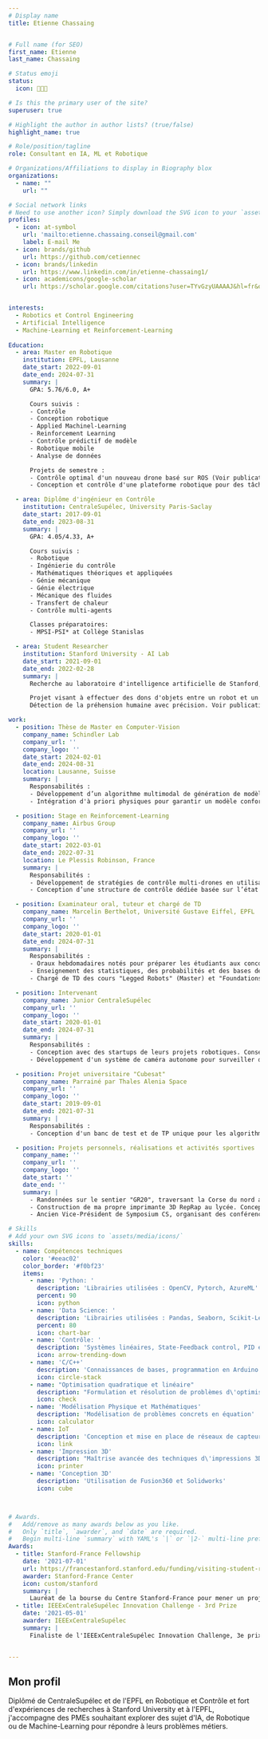 ```yaml
---
# Display name
title: Etienne Chassaing


# Full name (for SEO)
first_name: Etienne
last_name: Chassaing

# Status emoji
status:
  icon: 👨🏻‍💻

# Is this the primary user of the site?
superuser: true

# Highlight the author in author lists? (true/false)
highlight_name: true

# Role/position/tagline
role: Consultant en IA, ML et Robotique

# Organizations/Affiliations to display in Biography blox
organizations:
  - name: ""
    url: ""

# Social network links
# Need to use another icon? Simply download the SVG icon to your `assets/media/icons/` folder.
profiles:
  - icon: at-symbol
    url: 'mailto:etienne.chassaing.conseil@gmail.com'
    label: E-mail Me
  - icon: brands/github
    url: https://github.com/cetiennec
  - icon: brands/linkedin
    url: https://www.linkedin.com/in/etienne-chassaing1/
  - icon: academicons/google-scholar
    url: https://scholar.google.com/citations?user=TYvGzyUAAAAJ&hl=fr&oi=ao


interests:
  - Robotics et Control Engineering
  - Artificial Intelligence
  - Machine-Learning et Reinforcement-Learning
  
Education:
  - area: Master en Robotique
    institution: EPFL, Lausanne
    date_start: 2022-09-01
    date_end: 2024-07-31
    summary: |
      GPA: 5.76/6.0, A+

      Cours suivis :
      - Contrôle
      - Conception robotique
      - Applied Machinel-Learning
      - Reinforcement Learning
      - Contrôle prédictif de modèle
      - Robotique mobile
      - Analyse de données

      Projets de semestre :
      - Contrôle optimal d'un nouveau drone basé sur ROS (Voir publication ci-dessous)
      - Conception et contrôle d'une plateforme robotique pour des tâches de biologie en laboratoire

  - area: Diplôme d'ingénieur en Contrôle
    institution: CentraleSupélec, University Paris-Saclay
    date_start: 2017-09-01
    date_end: 2023-08-31
    summary: |
      GPA: 4.05/4.33, A+

      Cours suivis :
      - Robotique
      - Ingénierie du contrôle
      - Mathématiques théoriques et appliquées
      - Génie mécanique
      - Génie électrique
      - Mécanique des fluides
      - Transfert de chaleur
      - Contrôle multi-agents

      Classes préparatoires:
      - MPSI-PSI* at Collège Stanislas

  - area: Student Researcher
    institution: Stanford University - AI Lab
    date_start: 2021-09-01
    date_end: 2022-02-28
    summary: |
      Recherche au laboratoire d'intelligence artificielle de Stanford, sous la direction du professeur J. Kenneth Salisbury.

      Projet visant à effectuer des dons d'objets entre un robot et un humain.
      Détection de la préhension humaine avec précision. Voir publication ci-dessous.

work:
  - position: Thèse de Master en Computer-Vision
    company_name: Schindler Lab
    company_url: ''
    company_logo: ''
    date_start: 2024-02-01
    date_end: 2024-08-31
    location: Lausanne, Suisse
    summary: |
      Responsabilités :
      - Développement d’un algorithme multimodal de génération de modèles thermiques de bâtiments. Ce modèle permet de prévoir le besoin futur de rénovation thermique d'un bâtiment.
      - Intégration d'à priori physiques pour garantir un modèle conforme aux lois de transfert de chaleur.

  - position: Stage en Reinforcement-Learning
    company_name: Airbus Group
    company_url: ''
    company_logo: ''
    date_start: 2022-03-01
    date_end: 2022-07-31
    location: Le Plessis Robinson, France
    summary: |
      Responsabilités :
      - Développement de stratégies de contrôle multi-drones en utilisant le Deep Reinforcement Learning (DRL).
      - Conception d’une structure de contrôle dédiée basée sur l’état de l’art existant.

  - position: Examinateur oral, tuteur et chargé de TD
    company_name: Marcelin Berthelot, Université Gustave Eiffel, EPFL
    company_url: ''
    company_logo: ''
    date_start: 2020-01-01
    date_end: 2024-07-31
    summary: |
      Responsabilités :
      - Oraux hebdomadaires notés pour préparer les étudiants aux concours d’entrée des Grandes Écoles.
      - Enseignement des statistiques, des probabilités et des bases de l'algèbre à des étudiants de licence.
      - Chargé de TD des cours "Legged Robots" (Master) et "Foundations of Artificial Intelligence" (Bachelor) à l'EPFL.

  - position: Intervenant
    company_name: Junior CentraleSupélec
    company_url: ''
    company_logo: ''
    date_start: 2020-01-01
    date_end: 2024-07-31
    summary: |
      Responsabilités :
      - Conception avec des startups de leurs projets robotiques. Conseil sur les aspects de contrôle.
      - Développement d'un système de caméra autonome pour surveiller des bactéries pour Médecins Sans Frontières.

  - position: Projet universitaire "Cubesat"
    company_name: Parrainé par Thales Alenia Space
    company_url: ''
    company_logo: ''
    date_start: 2019-09-01
    date_end: 2021-07-31
    summary: |
      Responsabilités :
      - Conception d'un banc de test et de TP unique pour les algorithmes de contrôle d'attitude. Le projet a été soutenu devant le CNES et Thales Alenia Space.

  - position: Projets personnels, réalisations et activités sportives
    company_name: ''
    company_url: ''
    company_logo: ''
    date_start: ''
    date_end: ''
    summary: |
      - Randonnées sur le sentier "GR20", traversant la Corse du nord au sud. Grimpeur en falaise et en grande voie.
      - Construction de ma propre imprimante 3D RepRap au lycée. Conception d'un robot sphérique "BB8" pour le concours des grandes écoles.
      - Ancien Vice-Président de Symposium CS, organisant des conférences sur le campus (François Hollande...).

# Skills
# Add your own SVG icons to `assets/media/icons/`
skills:
  - name: Compétences techniques
    color: '#eeac02'
    color_border: '#f0bf23'
    items:
      - name: 'Python: '
        description: 'Librairies utilisées : OpenCV, Pytorch, AzureML'
        percent: 90
        icon: python
      - name: 'Data Science: ' 
        description: 'Librairies utilisées : Pandas, Seaborn, Scikit-Learn'
        percent: 80
        icon: chart-bar
      - name: 'Contrôle: ' 
        description: 'Systèmes linéaires, State-Feedback control, PID et MPC'
        icon: arrow-trending-down
      - name: 'C/C++'
        description: 'Connaissances de bases, programmation en Arduino'
        icon: circle-stack
      - name: "Optimisation quadratique et linéaire"
        description: "Formulation et résolution de problèmes d\'optimisation"
        icon: check
      - name: 'Modélisation Physique et Mathématiques'
        description: 'Modélisation de problèmes concrets en équation'
        icon: calculator
      - name: IoT
        description: 'Conception et mise en place de réseaux de capteurs'
        icon: link
      - name: 'Impression 3D'
        description: "Maîtrise avancée des techniques d\'impressions 3D, conception et montage d\'imprimantes"
        icon: printer
      - name: 'Conception 3D'
        description: 'Utilisation de Fusion360 et Solidworks'
        icon: cube



# Awards.
#   Add/remove as many awards below as you like.
#   Only `title`, `awarder`, and `date` are required.
#   Begin multi-line `summary` with YAML's `|` or `|2-` multi-line prefix and indent 2 spaces below.
Awards:
  - title: Stanford-France Fellowship
    date: '2021-07-01'
    url: https://francestanford.stanford.edu/funding/visiting-student-researcher-fellowship
    awarder: Stanford-France Center
    icon: custom/stanford
    summary: |
      Lauréat de la bourse du Centre Stanford-France pour mener un projet de recherche de 6 mois à l'Université de Stanford. 
  - title: IEEExCentraleSupélec Innovation Challenge - 3rd Prize
    date: '2021-05-01'
    awarder: IEEExCentraleSupélec
    summary: |
      Finaliste de l'IEEExCentraleSupélec Innovation Challenge, 3e prix. Le projet a été associé au CS³ - Centre Spatial de CentraleSupélec pour les CubeSats.


---
```


## Mon profil

Diplômé de CentraleSupélec et de l'EPFL en Robotique et Contrôle et fort d'expériences de recherches à Stanford University et à l'EPFL, j'accompagne des PMEs souhaitant explorer des sujet d'IA, de Robotique ou de Machine-Learning pour répondre à leurs problèmes métiers. 
